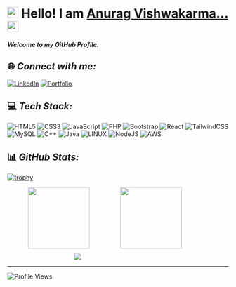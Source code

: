 # <img src='https://citiwebcast.web.app/favicon.ico' width='25px' /> Hello! I am [Anurag Vishwakarma...](https://vcma.rf.gd/Portfolio/) <img src="https://media.giphy.com/media/hvRJCLFzcasrR4ia7z/giphy.gif" height="25px">

#### _Welcome to my GitHub Profile._

<!-- [![Author] Created by: [Anurag Vishwakarma](https://github.com/vishanurag) 
-->
## 🌐 _Connect with me:_

 [![LinkedIn](https://img.shields.io/badge/Linkedin-%231572B6.svg?style=for-the-badge&logo=Linkedin&logoColor=white)](https://linkedin.com/in/anuragvishwakarma/) [![Portfolio](https://img.shields.io/badge/Portfolio-%2310f.svg?style=for-the-badge&logo=&logoColor=white)](https://vishanurag.github.io/)


## 💻 _Tech Stack:_

 ![HTML5](https://img.shields.io/badge/html5-%23E34F26.svg?style=for-the-badge&logo=html5&logoColor=white) ![CSS3](https://img.shields.io/badge/css3-%231572B6.svg?style=for-the-badge&logo=css3&logoColor=white) ![JavaScript](https://img.shields.io/badge/javascript-%23323330.svg?style=for-the-badge&logo=javascript&logoColor=%23F7DF1E) ![PHP](https://img.shields.io/badge/php-%23777BB4.svg?style=for-the-badge&logo=php&logoColor=white) ![Bootstrap](https://img.shields.io/badge/bootstrap-%23563D7C.svg?style=for-the-badge&logo=bootstrap&logoColor=white) ![React](https://img.shields.io/badge/react-%2320232a.svg?style=for-the-badge&logo=react&logoColor=%2361DAFB) ![TailwindCSS](https://img.shields.io/badge/tailwindcss-%2338B2AC.svg?style=for-the-badge&logo=tailwind-css&logoColor=white)  ![MySQL](https://img.shields.io/badge/mysql-%2300f.svg?style=for-the-badge&logo=mysql&logoColor=white) ![C++](https://img.shields.io/badge/C++-%2310f.svg?style=for-the-badge&logo=Cplusplus&logoColor=white) ![Java](https://img.shields.io/badge/Java-%8310f.svg?style=for-the-badge&logo=java&logoColor=white) ![LINUX](https://img.shields.io/badge/Linux-FCC624?style=for-the-badge&logo=linux&logoColor=black) ![NodeJS](https://img.shields.io/badge/node.js-6DA55F?style=for-the-badge&logo=node.js&logoColor=white) ![AWS](https://img.shields.io/badge/AWS-%23FF9900.svg?style=for-the-badge&logo=amazon-aws&logoColor=white)

<!--
## _GSSOC(24) Badges_ 🪶
<div style='display:flex; align-items:center; gap: 10px;' align='center'>
<img src="https://raw.githubusercontent.com/girlscript/gssoc-website-new/main/public/badges/postman.png" width="100px" height="100px" />
  <img src="https://github.com/girlscript/gssoc-website-new/blob/main/public/badges/1.png" width="100px" height="100px" />
  <img src="https://github.com/girlscript/gssoc-website-new/blob/main/public/badges/2.png" width="100px" height="100px" />
  <img src="https://github.com/girlscript/gssoc-website-new/blob/main/public/badges/3.png" width="100px" height="100px" />
  <img src="https://github.com/girlscript/gssoc-website-new/blob/main/public/badges/4.png" width="100px" height="100px" />
  <img src="https://github.com/girlscript/gssoc-website-new/blob/main/public/badges/5.png" width="100px" height="100px" />
  <img src="https://github.com/girlscript/gssoc-website-new/blob/main/public/badges/6.png" width="100px" height="100px" />
<!--  <img src="https://github.com/girlscript/gssoc-website-new/blob/main/public/badges/7.png" width="100px" height="100px" />
  <img src="https://github.com/girlscript/gssoc-website-new/blob/main/public/badges/8.png" width="100px" height="100px" /> 
</div>

## _My HactoberFest2023 Badges._

<!--
[![An image of @vishanurag's Holopin badges, which is a link to view their full Holopin profile](https://holopin.me/vishanurag)](https://holopin.io/@vishanurag)
++++++
<div style='display:flex; align-items:center; ' align='center'>
<a  href="https://holopin.me/@vishanurag" ><img src="https://camo.githubusercontent.com/30d9c4e613cd3a3eecf7d7bf2bf24366e703605415e40e0e209314cd0849b856/68747470733a2f2f686f6c6f70696e2e6d652f76697368616e75726167" style="border-radius: 5%; max-height: 200px " /> </a>
</div>
-->


## 📊 _GitHub Stats:_
[![trophy](https://github-profile-trophy.vercel.app/?username=vishanurag)](https://github.com/vishanurag/github-profile-trophy)
<div style="display: flex; flex-wrap: wrap; gap: 10px; align-items: center; justify-content: center;">
<img src="https://github-readme-streak-stats.herokuapp.com/?user=vishanurag&theme=dark&hide_border=false" height="140px"  style="min-width: 200px"> <img src="https://github-readme-stats.vercel.app/api?username=vishanurag&theme=dark&hide_border=false&include_all_commits=false&count_private=false" height="140px"  style="min-width: 200px" >  <img src="https://github-readme-stats.vercel.app/api/top-langs/?username=vishanurag&theme=dark&hide_border=false&include_all_commits=false&count_private=false&layout=compact"   style="min-width: 200px">
</div>

<!--
### 🔝 Top Contributed Repo

![](https://github-contributor-stats.vercel.app/api?username=vishanurag&limit=5&theme=tokyonight&combine_all_yearly_contributions=true)

[![](https://visitcount.itsvg.in/api?id=vishanurag&icon=0&color=0)](https://visitcount.itsvg.in)
-->
---
<p align="left">
  <img src="https://komarev.com/ghpvc/?username=vishanurag&color=blueviolet&style=flat-square" alt="Profile Views" />
</p>
